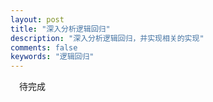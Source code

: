 ```yaml
---
layout: post
title: "深入分析逻辑回归"
description: "深入分析逻辑回归，并实现相关的实现"
comments: false
keywords: "逻辑回归"
---
```


&emsp;待完成







